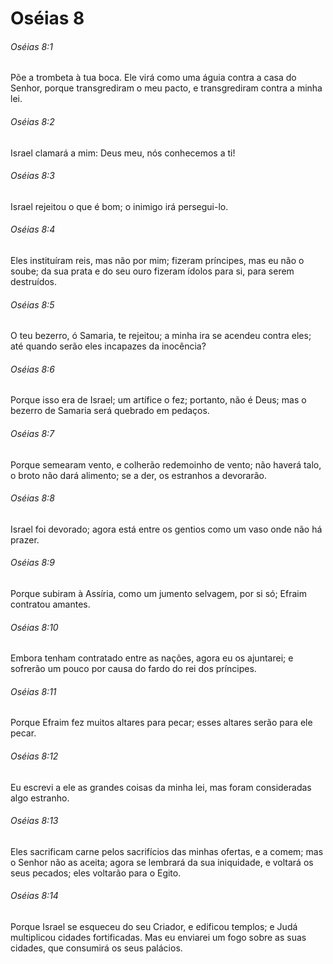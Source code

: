 # Oséias 8

###### Oséias 8:1

Põe a trombeta à tua boca. Ele virá como uma águia contra a casa do Senhor, porque transgrediram o meu pacto, e transgrediram contra a minha lei.

###### Oséias 8:2

Israel clamará a mim: Deus meu, nós conhecemos a ti!

###### Oséias 8:3

Israel rejeitou o que é bom; o inimigo irá persegui-lo.

###### Oséias 8:4

Eles instituíram reis, mas não por mim; fizeram príncipes, mas eu não o soube; da sua prata e do seu ouro fizeram ídolos para si, para serem destruídos.

###### Oséias 8:5

O teu bezerro, ó Samaria, te rejeitou; a minha ira se acendeu contra eles; até quando serão eles incapazes da inocência?

###### Oséias 8:6

Porque isso era de Israel; um artífice o fez; portanto, não é Deus; mas o bezerro de Samaria será quebrado em pedaços.

###### Oséias 8:7

Porque semearam vento, e colherão redemoinho de vento; não haverá talo, o broto não dará alimento; se a der, os estranhos a devorarão.

###### Oséias 8:8

Israel foi devorado; agora está entre os gentios como um vaso onde não há prazer.

###### Oséias 8:9

Porque subiram à Assíria, como um jumento selvagem, por si só; Efraim contratou amantes.

###### Oséias 8:10

Embora tenham contratado entre as nações, agora eu os ajuntarei; e sofrerão um pouco por causa do fardo do rei dos príncipes.

###### Oséias 8:11

Porque Efraim fez muitos altares para pecar; esses altares serão para ele pecar.

###### Oséias 8:12

Eu escrevi a ele as grandes coisas da minha lei, mas foram consideradas algo estranho.

###### Oséias 8:13

Eles sacrificam carne pelos sacrifícios das minhas ofertas, e a comem; mas o Senhor não as aceita; agora se lembrará da sua iniquidade, e voltará os seus pecados; eles voltarão para o Egito.

###### Oséias 8:14

Porque Israel se esqueceu do seu Criador, e edificou templos; e Judá multiplicou cidades fortificadas. Mas eu enviarei um fogo sobre as suas cidades, que consumirá os seus palácios.

